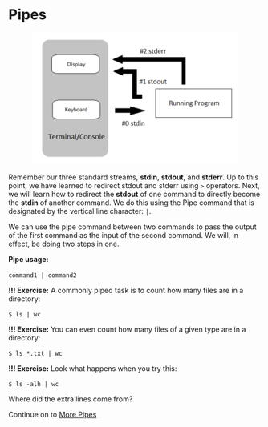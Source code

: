 # Pipes

<p align="center">
<img width="410" alt="stdin-stdout-stderr" src="https://github.com/jesshill/CSU-2025FA-DSCI-510-001_LINUX_as_a_computational_platform/blob/main/Images/stdin-stdout-stderr.png">
</p>

Remember our three standard streams, **stdin**, **stdout**, and **stderr**. Up to this point, we have learned to redirect stdout and stderr using `>` operators. Next, we will learn how to redirect the **stdout** of one command to directly become the **stdin** of another command. We do this using the Pipe command that is designated by the vertical line character: `|`.

We can use the pipe command between two commands to pass the output of the first command as the input of the second command. We will, in effect, be doing two steps in one.

**Pipe usage:**

`command1 | command2`

**!!! Exercise:** A commonly piped task is to count how many files are in a directory:

```
$ ls | wc
```

**!!! Exercise:** You can even count how many files of a given type are in a directory:

```
$ ls *.txt | wc
```

**!!! Exercise:** Look what happens when you try this:

```
$ ls -alh | wc
```

Where did the extra lines come from?

Continue on to [More Pipes](2-9_More_Pipes.md)
